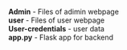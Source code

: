 **Admin** - Files of adimin webpage  
**user** - Files of user webpage  
**User-credentials** - user data  
**app.py** - Flask app for backend

